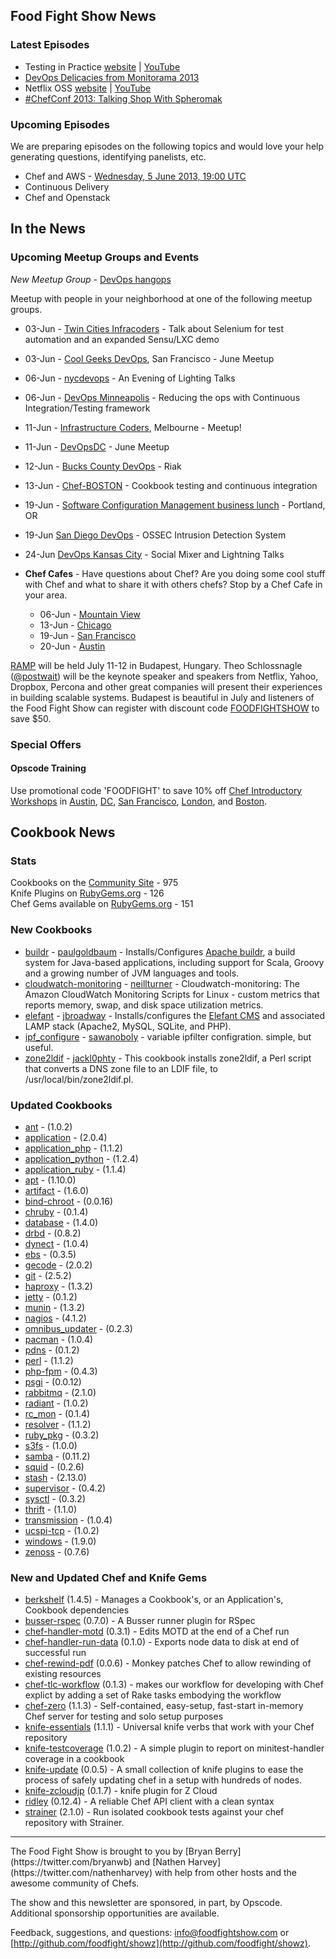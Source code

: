 Food Fight Show News
-------------------

### Latest Episodes
* Testing in Practice [website](http://foodfightshow.org/2013/05/testing-in-practice.html) | [YouTube](http://www.youtube.com/watch?v=DhcXXOIerIc)
* [DevOps Delicacies from Monitorama 2013](http://foodfightshow.org/2013/05/monitorama-2013.html)
* Netflix OSS [website](http://foodfightshow.org/2013/05/netflix-oss.html) | [YouTube](http://www.youtube.com/watch?v=A69uTnfQgB8)
* [\#ChefConf 2013:  Talking Shop With Spheromak](http://foodfightshow.org/2013/04/chefconf-2013-talking-shop-with-spheromak.html)


### Upcoming Episodes
We are preparing episodes on the following topics and would love your help generating questions, identifying panelists, etc.

* Chef and AWS - [Wednesday, 5 June 2013, 19:00 UTC](http://www.timeanddate.com/worldclock/fixedtime.html?msg=Food+Fight+Show+-+AWS&iso=20130605T15&p1=1928)
* Continuous Delivery
* Chef and Openstack

In the News
-----------


### Upcoming Meetup Groups and Events

*New Meetup Group* - [DevOps hangops](http://www.meetup.com/DevOps-hangops/)

Meetup with people in your neighborhood at one of the following meetup groups.
* 03-Jun - [Twin Cities Infracoders](http://www.meetup.com/Twin-Cities-Infracoders/events/118181862/) - Talk about Selenium for test automation and an expanded Sensu/LXC demo
* 03-Jun - [Cool Geeks DevOps](http://www.meetup.com/Cool-Geeks-DevOps/events/119749612/), San Francisco - June Meetup
* 06-Jun - [nycdevops](http://www.meetup.com/nycdevops/events/121063822/) - An Evening of Lighting Talks
* 06-Jun - [DevOps Minneapolis](http://www.meetup.com/DevOps-Minneapolis/events/117096482/) - Reducing the ops with Continuous Integration/Testing framework
* 11-Jun - [Infrastructure Coders](http://www.meetup.com/Infrastructure-Coders/events/117237112/), Melbourne - Meetup!
* 11-Jun - [DevOpsDC](http://www.meetup.com/DevOpsDC/events/112312272/) - June Meetup
* 12-Jun - [Bucks County DevOps](http://www.meetup.com/Bucks-County-DevOps/events/119675632/) - Riak
* 13-Jun - [Chef-BOSTON](http://www.meetup.com/Chef-BOSTON/events/76429592/) - Cookbook testing and continuous integration
* 19-Jun - [Software Configuration Management business lunch](http://calagator.org/events/1250464265) - Portland, OR
* 19-Jun [San Diego DevOps](http://www.meetup.com/sddevops/events/110022532/) - OSSEC Intrusion Detection System
* 24-Jun [DevOps Kansas City](http://www.meetup.com/DevOps-Kansas-City/events/121035052/) - Social Mixer and Lightning Talks


* **Chef Cafes** - Have questions about Chef? Are you doing some cool stuff with Chef and what to share it with others chefs?  Stop by a Chef Cafe in your area.
  * 06-Jun - [Mountain View](http://www.meetup.com/The-Bay-Area-Chef-User-Group/events/116486342/)
  * 13-Jun - [Chicago](http://www.meetup.com/Chicago-Chef-User-Group/events/dkcfndyrjbrb/)
  * 19-Jun - [San Francisco](http://www.meetup.com/The-Bay-Area-Chef-User-Group/events/111551612/)
  * 20-Jun - [Austin](http://austinchefcafe0613-eorg.eventbrite.com/)

[RAMP](http://rampconf.com/) will be held July 11-12 in Budapest, Hungary.  Theo Schlossnagle ([@postwait](http://twitter.com/postwait)) will be the keynote speaker and speakers from Netflix, Yahoo, Dropbox, Percona and other great companies will present their experiences in building scalable systems.  Budapest is beautiful in July and listeners of the Food Fight Show can register with discount code [FOODFIGHTSHOW](http://rampconf.eventbrite.com/?discount=FOODFIGHTSHOW) to save $50.

###  Special Offers

#### Opscode Training

Use promotional code 'FOODFIGHT' to save 10% off [Chef Introductory Workshops](http://opscode.eventbrite.com/) in [Austin](http://www.eventbrite.com/event/5854090743/), [DC](http://www.eventbrite.com/event/6652009339/), [San Francisco](http://www.eventbrite.com/event/6651822781/), [London](http://www.eventbrite.com/event/6824445099/eorg), and [Boston](http://www.eventbrite.com/event/6652057483/).

Cookbook News<a name="cookbooks"></a>
-------------
### Stats

Cookbooks on the [Community Site](http://community.opscode.com) - 975  
Knife Plugins on [RubyGems.org](http://rubygems.org) - 126  
Chef Gems available on [RubyGems.org](http://rubygems.org) - 151  

### New Cookbooks
* [buildr](http://community.opscode.com/cookbooks/buildr) - [paulgoldbaum](http://community.opscode.com/users/paulgoldbaum) - Installs/Configures [Apache buildr](http://buildr.apache.org/), a build system for Java-based applications, including support for Scala, Groovy and a growing number of JVM languages and tools.
* [cloudwatch-monitoring](http://community.opscode.com/cookbooks/cloudwatch-monitoring) - [neillturner](http://community.opscode.com/users/neillturner) - Cloudwatch-monitoring: The Amazon CloudWatch Monitoring Scripts for Linux - custom metrics that reports memory, swap, and disk space utilization metrics.
* [elefant](http://community.opscode.com/cookbooks/elefant) - [jbroadway](http://community.opscode.com/users/jbroadway) - Installs/configures the [Elefant CMS](http://www.elefantcms.com/) and associated LAMP stack (Apache2, MySQL, SQLite, and PHP).
* [ipf_configure](http://community.opscode.com/cookbooks/ipf_configure) - [sawanoboly](http://community.opscode.com/users/sawanoboly) - variable ipfilter configration. simple, but useful.
* [zone2ldif](http://community.opscode.com/cookbooks/zone2ldif) - [jackl0phty](http://community.opscode.com/users/jackl0phty) - This cookbook installs zone2ldif, a Perl script that converts a DNS zone file to an LDIF file, to /usr/local/bin/zone2ldif.pl.

### Updated Cookbooks
* [ant](http://community.opscode.com/cookbooks/ant) - (1.0.2)
* [application](http://community.opscode.com/cookbooks/application) - (2.0.4)
* [application_php](http://community.opscode.com/cookbooks/application_php) - (1.1.2)
* [application_python](http://community.opscode.com/cookbooks/application_python) - (1.2.4)
* [application_ruby](http://community.opscode.com/cookbooks/application_ruby) - (1.1.4)
* [apt](http://community.opscode.com/cookbooks/apt) - (1.10.0)
* [artifact](http://community.opscode.com/cookbooks/artifact) - (1.6.0)
* [bind-chroot](http://community.opscode.com/cookbooks/bind-chroot) - (0.0.16)
* [chruby](http://community.opscode.com/cookbooks/chruby) - (0.1.4)
* [database](http://community.opscode.com/cookbooks/database) - (1.4.0)
* [drbd](http://community.opscode.com/cookbooks/drbd) - (0.8.2)
* [dynect](http://community.opscode.com/cookbooks/dynect) - (1.0.4)
* [ebs](http://community.opscode.com/cookbooks/ebs) - (0.3.5)
* [gecode](http://community.opscode.com/cookbooks/gecode) - (2.0.2)
* [git](http://community.opscode.com/cookbooks/git) - (2.5.2)
* [haproxy](http://community.opscode.com/cookbooks/haproxy) - (1.3.2)
* [jetty](http://community.opscode.com/cookbooks/jetty) - (0.1.2)
* [munin](http://community.opscode.com/cookbooks/munin) - (1.3.2)
* [nagios](http://community.opscode.com/cookbooks/nagios) - (4.1.2)
* [omnibus_updater](http://community.opscode.com/cookbooks/omnibus_updater) - (0.2.3)
* [pacman](http://community.opscode.com/cookbooks/pacman) - (1.0.4)
* [pdns](http://community.opscode.com/cookbooks/pdns) - (0.1.2)
* [perl](http://community.opscode.com/cookbooks/perl) - (1.1.2)
* [php-fpm](http://community.opscode.com/cookbooks/php-fpm) - (0.4.3)
* [psgi](http://community.opscode.com/cookbooks/psgi) - (0.0.12)
* [rabbitmq](http://community.opscode.com/cookbooks/rabbitmq) - (2.1.0)
* [radiant](http://community.opscode.com/cookbooks/radiant) - (1.0.2)
* [rc_mon](http://community.opscode.com/cookbooks/rc_mon) - (0.1.4)
* [resolver](http://community.opscode.com/cookbooks/resolver) - (1.1.2)
* [ruby_pkg](http://community.opscode.com/cookbooks/ruby_pkg) - (0.3.2)
* [s3fs](http://community.opscode.com/cookbooks/s3fs) - (1.0.0)
* [samba](http://community.opscode.com/cookbooks/samba) - (0.11.2)
* [squid](http://community.opscode.com/cookbooks/squid) - (0.2.6)
* [stash](http://community.opscode.com/cookbooks/stash) - (2.13.0)
* [supervisor](http://community.opscode.com/cookbooks/supervisor) - (0.4.2)
* [sysctl](http://community.opscode.com/cookbooks/sysctl) - (0.3.2)
* [thrift](http://community.opscode.com/cookbooks/thrift) - (1.1.0)
* [transmission](http://community.opscode.com/cookbooks/transmission) - (1.0.4)
* [ucspi-tcp](http://community.opscode.com/cookbooks/ucspi-tcp) - (1.0.2)
* [windows](http://community.opscode.com/cookbooks/windows) - (1.9.0)
* [zenoss](http://community.opscode.com/cookbooks/zenoss) - (0.7.6)

### New and Updated Chef and Knife Gems

* [berkshelf](http://rubygems.org/gems/berkshelf) (1.4.5) - Manages a Cookbook's, or an Application's, Cookbook dependencies
* [busser-rspec](http://rubygems.org/gems/busser-rspec) (0.7.0) - A Busser runner plugin for RSpec
* [chef-handler-motd](http://rubygems.org/gems/chef-handler-motd) (0.3.1) - Edits MOTD at the end of a Chef run
* [chef-handler-run-data](http://rubygems.org/gems/chef-handler-run-data) (0.1.0) - Exports node data to disk at end of successful run
* [chef-rewind-pdf](http://rubygems.org/gems/chef-rewind-pdf) (0.0.6) - Monkey patches Chef to allow rewinding of existing resources
* [chef-tlc-workflow](http://rubygems.org/gems/chef-tlc-workflow) (0.1.3) - makes our workflow for developing with Chef explict by adding a set of Rake tasks embodying the workflow
* [chef-zero](http://rubygems.org/gems/chef-zero) (1.1.3) - Self-contained, easy-setup, fast-start in-memory Chef server for testing and solo setup purposes
* [knife-essentials](http://rubygems.org/gems/knife-essentials) (1.1.1) - Universal knife verbs that work with your Chef repository
* [knife-testcoverage](http://rubygems.org/gems/knife-testcoverage) (1.0.2) - A simple plugin to report on minitest-handler coverage in a cookbook
* [knife-update](http://rubygems.org/gems/knife-update) (0.0.5) - A small collection of knife plugins to ease the process of safely updating chef in a setup with hundreds of nodes.
* [knife-zcloudjp](http://rubygems.org/gems/knife-zcloudjp) (0.1.7) - knife plugin for Z Cloud
* [ridley](http://rubygems.org/gems/ridley) (0.12.4) - A reliable Chef API client with a clean syntax
* [strainer](http://rubygems.org/gems/strainer) (2.1.0) - Run isolated cookbook tests against your chef repository with Strainer.


<hr />
The Food Fight Show is brought to you by [Bryan Berry](https://twitter.com/bryanwb) and [Nathen Harvey](https://twitter.com/nathenharvey) with help from other hosts and the awesome community of Chefs.

The show and this newsletter are sponsored, in part, by Opscode.  Additional sponsorship opportunities are available.

Feedback, suggestions, and questions:  [info@foodfightshow.com](mailto:info@foodfightshow.com) or  [http://github.com/foodfight/showz](http://github.com/foodfight/showz).
